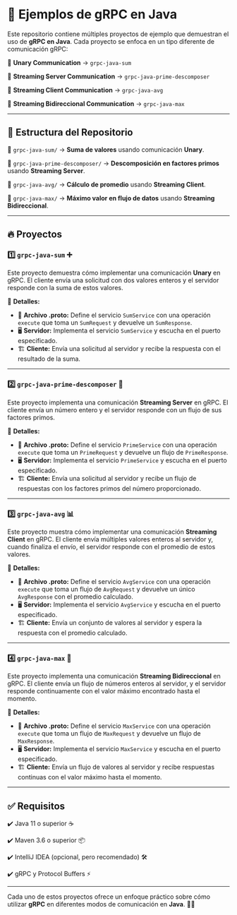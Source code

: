# 🚀 Ejemplos de gRPC en Java

Este repositorio contiene múltiples proyectos de ejemplo que demuestran el uso de **gRPC en Java**. Cada proyecto se enfoca en un tipo diferente de comunicación gRPC:

📌 **Unary Communication** → `grpc-java-sum`

📌 **Streaming Server Communication** → `grpc-java-prime-descomposer`

📌 **Streaming Client Communication** → `grpc-java-avg`

📌 **Streaming Bidireccional Communication** → `grpc-java-max`

---

## 📂 Estructura del Repositorio
📁 `grpc-java-sum/` → **Suma de valores** usando comunicación **Unary**.

📁 `grpc-java-prime-descomposer/` → **Descomposición en factores primos** usando **Streaming Server**.

📁 `grpc-java-avg/` → **Cálculo de promedio** usando **Streaming Client**.

📁 `grpc-java-max/` → **Máximo valor en flujo de datos** usando **Streaming Bidireccional**.

---

## 🔥 Proyectos

### 1️⃣ `grpc-java-sum` ➕

Este proyecto demuestra cómo implementar una comunicación **Unary** en gRPC. El cliente envía una solicitud con dos valores enteros y el servidor responde con la suma de estos valores.

📝 **Detalles:**
- 📜 **Archivo .proto:** Define el servicio `SumService` con una operación `execute` que toma un `SumRequest` y devuelve un `SumResponse`.
- 🖥️ **Servidor:** Implementa el servicio `SumService` y escucha en el puerto especificado.
- 🏗️ **Cliente:** Envía una solicitud al servidor y recibe la respuesta con el resultado de la suma.

---

### 2️⃣ `grpc-java-prime-descomposer` 🔢

Este proyecto implementa una comunicación **Streaming Server** en gRPC. El cliente envía un número entero y el servidor responde con un flujo de sus factores primos.

📝 **Detalles:**
- 📜 **Archivo .proto:** Define el servicio `PrimeService` con una operación `execute` que toma un `PrimeRequest` y devuelve un flujo de `PrimeResponse`.
- 🖥️ **Servidor:** Implementa el servicio `PrimeService` y escucha en el puerto especificado.
- 🏗️ **Cliente:** Envía una solicitud al servidor y recibe un flujo de respuestas con los factores primos del número proporcionado.

---

### 3️⃣ `grpc-java-avg` 📊

Este proyecto muestra cómo implementar una comunicación **Streaming Client** en gRPC. El cliente envía múltiples valores enteros al servidor y, cuando finaliza el envío, el servidor responde con el promedio de estos valores.

📝 **Detalles:**
- 📜 **Archivo .proto:** Define el servicio `AvgService` con una operación `execute` que toma un flujo de `AvgRequest` y devuelve un único `AvgResponse` con el promedio calculado.
- 🖥️ **Servidor:** Implementa el servicio `AvgService` y escucha en el puerto especificado.
- 🏗️ **Cliente:** Envía un conjunto de valores al servidor y espera la respuesta con el promedio calculado.

---

### 4️⃣ `grpc-java-max` 🔼

Este proyecto implementa una comunicación **Streaming Bidireccional** en gRPC. El cliente envía un flujo de números enteros al servidor, y el servidor responde continuamente con el valor máximo encontrado hasta el momento.

📝 **Detalles:**
- 📜 **Archivo .proto:** Define el servicio `MaxService` con una operación `execute` que toma un flujo de `MaxRequest` y devuelve un flujo de `MaxResponse`.
- 🖥️ **Servidor:** Implementa el servicio `MaxService` y escucha en el puerto especificado.
- 🏗️ **Cliente:** Envía un flujo de valores al servidor y recibe respuestas continuas con el valor máximo hasta el momento.

---

## ✅ Requisitos

✔️ Java 11 o superior ☕

✔️ Maven 3.6 o superior 📦

✔️ IntelliJ IDEA (opcional, pero recomendado) 🛠️

✔️ gRPC y Protocol Buffers ⚡

---

Cada uno de estos proyectos ofrece un enfoque práctico sobre cómo utilizar **gRPC** en diferentes modos de comunicación en **Java**. 🚀💡


